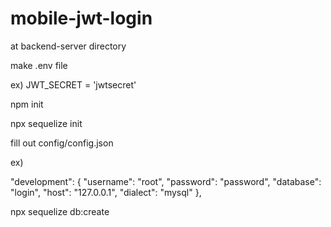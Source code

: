 # mobile-jwt-login

at backend-server directory

make .env file

ex)
JWT_SECRET = 'jwtsecret'

npm init

npx sequelize init

fill out config/config.json 

ex)

"development": {
    "username": "root",
    "password": "password",
    "database": "login",
    "host": "127.0.0.1",
    "dialect": "mysql"
  },

npx sequelize db:create
